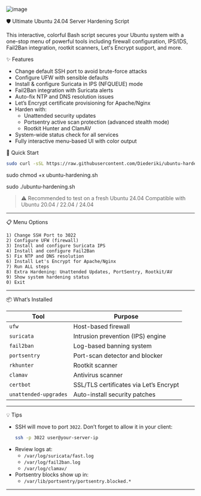 ![image](https://github.com/user-attachments/assets/2ed41b25-7161-4308-9757-4d69400ce964)


🛡️ Ultimate Ubuntu 24.04 Server Hardening Script

This interactive, colorful Bash script secures your Ubuntu system with a one-stop menu of powerful tools including firewall configuration, IPS/IDS, Fail2Ban integration, rootkit scanners, Let's Encrypt support, and more.


✨ Features


- Change default SSH port to avoid brute-force attacks
- Configure UFW with sensible defaults
- Install & configure Suricata in IPS (NFQUEUE) mode
- Fail2Ban integration with Suricata alerts
- Auto-fix NTP and DNS resolution issues
- Let’s Encrypt certificate provisioning for Apache/Nginx
- Harden with:
  - Unattended security updates
  - Portsentry active scan protection (advanced stealth mode)
  - Rootkit Hunter and ClamAV
- System-wide status check for all services
- Fully interactive menu-based UI with color output
  

🚀 Quick Start


```bash
sudo curl -sSL https://raw.githubusercontent.com/Diederiki/ubuntu-hardening/main/ubuntu-hardening.sh | bash
```

sudo chmod +x ubuntu-hardening.sh

sudo ./ubuntu-hardening.sh



> ⚠️ Recommended to test on a fresh Ubuntu 24.04
> Compatible with Ubuntu 20.04 / 22.04 / 24.04


---

📋 Menu Options

```
1) Change SSH Port to 3022
2) Configure UFW (firewall)
3) Install and configure Suricata IPS
4) Install and configure Fail2Ban
5) Fix NTP and DNS resolution
6) Install Let's Encrypt for Apache/Nginx
7) Run ALL steps
8) Extra Hardening: Unattended Updates, PortSentry, Rootkit/AV
9) Show system hardening status
0) Exit
```

---

📦 What’s Installed

| Tool         | Purpose                              |
|--------------|--------------------------------------|
| `ufw`        | Host-based firewall                  |
| `suricata`   | Intrusion prevention (IPS) engine    |
| `fail2ban`   | Log-based banning system             |
| `portsentry` | Port-scan detector and blocker       |
| `rkhunter`   | Rootkit scanner                      |
| `clamav`     | Antivirus scanner                    |
| `certbot`    | SSL/TLS certificates via Let’s Encrypt |
| `unattended-upgrades` | Auto-install security patches |

---

💡 Tips

- SSH will move to port `3022`. Don’t forget to allow it in your client:
  ```bash
  ssh -p 3022 user@your-server-ip
  ```
- Review logs at:
  - `/var/log/suricata/fast.log`
  - `/var/log/fail2ban.log`
  - `/var/log/clamav/`
- Portsentry blocks show up in:
  - `/var/lib/portsentry/portsentry.blocked.*`

---


